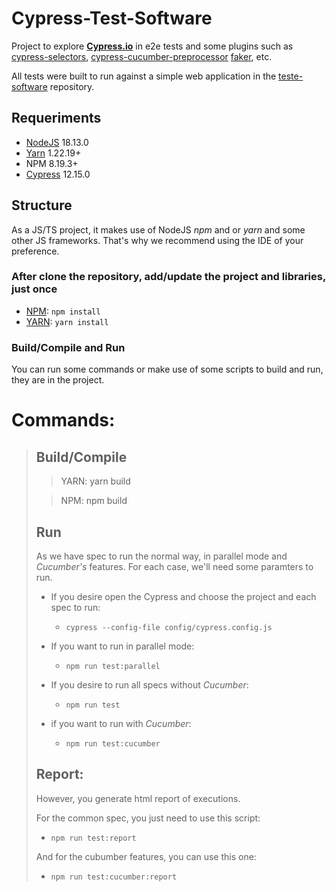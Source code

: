 # Cypress-Test-Software

Project to explore **[Cypress.io](https://cypress.io/)** in e2e tests and some plugins such as 
[cypress-selectors](https://github.com/anton-kravchenko/cypress-selectors), 
[cypress-cucumber-preprocessor](https://github.com/badeball/cypress-cucumber-preprocessor)
[faker](https://github.com/faker-js/faker), etc.

All tests were built to run against a simple web application in the [teste-software](https://github.com/leonidesfernando/teste-software) repository.

## Requeriments 
- [NodeJS](https://nodejs.org/) 18.13.0
- [Yarn](https://yarnpkg.com/getting-started) 1.22.19+
- NPM 8.19.3+
- [Cypress](https://cypress.io) 12.15.0


## Structure
As a JS/TS project, it makes use of NodeJS _npm_ and or _yarn_ and some other JS frameworks. That's why we recommend using the IDE of your preference. 


### After clone the repository, add/update the project and libraries, **just once**
* [NPM](https://docs.npmjs.com/): `npm install`
* [YARN](https://yarnpkg.com/getting-started): `yarn install`

### Build/Compile and Run
You can run some commands or make use of some scripts to build and run, they are in the project.

# Commands:
> ## Build/Compile
>
>>YARN: yarn build
>
>> NPM: npm build
>
>## Run
>
> As we have spec to run the normal way, in parallel mode and _Cucumber's_ features. For each case, we'll need some paramters to run.
>
> - If you desire open the Cypress and choose the project and each spec to run:
>   - `cypress --config-file config/cypress.config.js`
>
> - If you want to run in parallel mode:
>   - `npm run test:parallel`
>
> - If you desire to run all specs without _Cucumber_:
>   - `npm run test`
>
> - if you want to run with _Cucumber_:
>   - `npm run test:cucumber`
>
>## Report:
>However, you generate html report of executions.
>
>For the common spec, you just need to use this script:
>   - `npm run test:report`
>
>And for the cubumber features, you can use this one:
>   - `npm run test:cucumber:report`